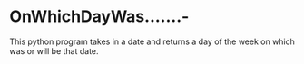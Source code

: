 # OnWhichDayWas.......-
This python  program takes in a date and returns a day of the week on which was or will be that date.
